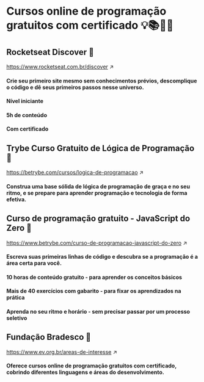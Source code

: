 
# Cursos online de programação gratuitos com certificado 💡📚👨‍💻

## Rocketseat Discover 🚀 
https://www.rocketseat.com.br/discover ↗️

#### Crie seu primeiro site mesmo sem conhecimentos prévios, descomplique o código e dê seus primeiros passos nesse universo.

#### Nível iniciante

#### 5h de conteúdo

#### Com certificado

## Trybe Curso Gratuito de Lógica de Programação 🧠

https://betrybe.com/cursos/logica-de-programacao ↗️

#### Construa uma base sólida de lógica de programação de graça e no seu ritmo, e se prepare para aprender programação e tecnologia de forma efetiva.

## Curso de programação gratuito - JavaScript do Zero 📒

https://www.betrybe.com/curso-de-programacao-javascript-do-zero ↗️

#### Escreva suas primeiras linhas de código e descubra se a programação é a área certa para você.

#### 10 horas de conteúdo gratuito - para aprender os conceitos básicos

#### Mais de 40 exercícios com gabarito - para fixar os aprendizados na prática

#### Aprenda no seu ritmo e horário - sem precisar passar por um processo seletivo

## Fundação Bradesco 📕
https://www.ev.org.br/areas-de-interesse ↗️

#### Oferece cursos online de programação gratuitos com certificado, cobrindo diferentes linguagens e áreas do desenvolvimento.
